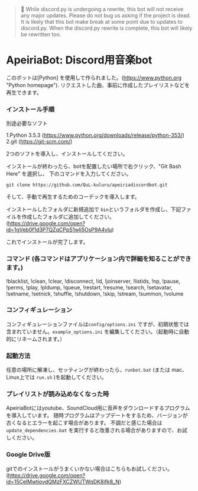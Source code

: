 > :loudspeaker: While discord.py is undergoing a rewrite, this bot will not receive any major updates. Please do not bug us asking if the project is dead. It is likely that this bot make break at some point due to updates to discord.py. When the discord.py rewrite is complete, this bot will likely be rewritten too.

# ApeiriaBot: Discord用音楽bot

このボットは[Python] を使用して作られました。(https://www.python.org "Python homepage"). リクエストした曲、事前に作成したプレイリストなどを再生できます。
### インストール手順

別途必要なソフト

1.Python 3.5.3 (https://www.python.org/downloads/release/python-353/)
2.git (https://git-scm.com/)

2つのソフトを導入し、インストールしてください。

インストールが終わったら、botを配置したい場所で右クリック、"Git Bash Here" を選択し、
下のコマンドを入力してください。

`git clone https://github.com/QuL-kuluru/apeiriadiscordbot.git`

そして、手動で再生するためのコーデックを導入します。

インストールしたフォルダに新規追加で `bin`というフォルダを作成し、下記ファイルを作成したフォルダに追加してください。
(https://drive.google.com/open?id=1gVeb0f1d3P7QZqCPpS1wlj5OsP9A4vlu)

これでインストールが完了します。

### コマンド (各コマンドはアプリケーション内で詳細を知ることができます。)

!blacklist, !clean, !clear, !disconnect, !id, !joinserver, !listids, !np, !pause, !perms, !play, !pldump, !queue, !restart, !resume, !search, !setavatar, !setname, !setnick, !shuffle, !shutdown, !skip, !stream, !summon, !volume

### コンフィギュレーション

コンフィギュレーションファイルは`config/options.ini` ですが、初期状態では含まれていません。`example_options.ini` を編集してください。（起動時に自動的にリネームされます。）

### 起動方法
任意の場所に解凍し、セッティングが終わったら、`runbot.bat` (または mac、Linux上では `run.sh` )を起動してください。

### プレイリストが読み込めなくなった時
ApeiriaBotにはyoutube、SoundCloud用に音声をダウンロードするプログラムを導入しています。
随時プログラムはアップデートをするため、バージョンが古くなるとエラーを起こす場合があります。
不調だと感じた場合は `update_dependencies.bat` を実行すると改善される場合がありますので、お試しください。

### Google Drive版
gitでのインストールがうまくいかない場合はこちらもお試しください。
(https://drive.google.com/open?id=15CelMwtiovdQMzFXCZWUTWqDK8ifk8_N)
